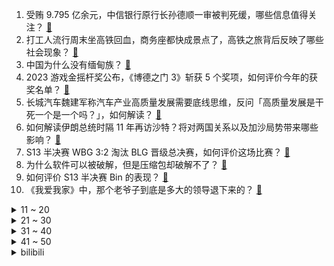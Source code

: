 1. 受贿 9.795 亿余元，中信银行原行长孙德顺一审被判死缓，哪些信息值得关注？ [:link:](https://www.zhihu.com/question/629732501)
2. 打工人流行周末坐高铁回血，商务座都快成景点了，高铁之旅背后反映了哪些社会现象？ [:link:](https://www.zhihu.com/question/629856631)
3. 中国为什么没有缅甸族？ [:link:](https://www.zhihu.com/question/345551289)
4. 2023 游戏金摇杆奖公布，《博德之门 3》斩获 5 个奖项，如何评价今年的获奖名单？ [:link:](https://www.zhihu.com/question/629834705)
5. 长城汽车魏建军称汽车产业高质量发展需要底线思维，反问「高质量发展是干死一个是一个吗？」，如何解读？ [:link:](https://www.zhihu.com/question/629833672)
6. 如何解读伊朗总统时隔 11 年再访沙特？将对两国关系以及加沙局势带来哪些影响？ [:link:](https://www.zhihu.com/question/629858271)
7. S13 半决赛 WBG 3:2 淘汰 BLG 晋级总决赛，如何评价这场比赛？ [:link:](https://www.zhihu.com/question/629853978)
8. 为什么软件可以被破解，但是压缩包却破解不了？ [:link:](https://www.zhihu.com/question/629163139)
9. 如何评价 S13 半决赛 Bin 的表现？ [:link:](https://www.zhihu.com/question/629869730)
10. 《我爱我家》中，那个老爷子到底是多大的领导退下来的？ [:link:](https://www.zhihu.com/question/50253581)
<details>
<summary>11 ~ 20</summary>

11. 巴勒斯坦总统表示「在全面政治协议下，巴权力机构愿承担加沙管理」，以目前局势看，该方案是否可行？ [:link:](https://www.zhihu.com/question/629857196)
12. 《宁安如梦》第 7-14 集拍得如何？有哪些值得关注的剧情点？ [:link:](https://www.zhihu.com/question/629462255)
13. 如何评价方程豹豹5正式发售价28～35万？ [:link:](https://www.zhihu.com/question/629638217)
14. 40岁（中年）还不油腻的男人长什么样？过着怎样的生活？ [:link:](https://www.zhihu.com/question/339005414)
15. 《明日方舟:终末地》今日开始技术测试，如何评价它的游戏表现? [:link:](https://www.zhihu.com/question/629725165)
16. 读书是不是最好的出路？ [:link:](https://www.zhihu.com/question/629871089)
17. 人到中年，如何让自己内心平静，情绪稳定？ [:link:](https://www.zhihu.com/question/629865370)
18. 跨专业考研学几门专业课，就可以读研究生，那本科学的那么多课程是用来干什么的？ [:link:](https://www.zhihu.com/question/629554076)
19. 如何看待电视剧《国色芳华》将由杨紫李现出演？ [:link:](https://www.zhihu.com/question/629808009)
20. 想到的第一句含有“人”字的古诗词有哪些？ [:link:](https://www.zhihu.com/question/629777798)
</details>
<details>
<summary>21 ~ 30</summary>

21. 买房时可以自带律师吗？ [:link:](https://www.zhihu.com/question/629701101)
22. 芙宁娜怎样以凡人身份继续呆在枫丹？ [:link:](https://www.zhihu.com/question/629665662)
23. 当你忍不住对孩子发火时，你希望另一半怎么做？ [:link:](https://www.zhihu.com/question/629215522)
24. S13 半决赛 BLG 不敌 WBG 止步四强，他们这场比赛输在哪？ [:link:](https://www.zhihu.com/question/629869691)
25. 机油两年换一次行吗？ [:link:](https://www.zhihu.com/question/392382186)
26. 因美国利率和赤字上升，穆迪将美国评级展望下调至「负面」，会带来哪些影响？ [:link:](https://www.zhihu.com/question/629830807)
27. 如何评价第四期《我可以47》？ [:link:](https://www.zhihu.com/question/629863067)
28. 若现实中哥布林真实存在其战斗力如何？ [:link:](https://www.zhihu.com/question/299258497)
29. 《惊奇队长 2》与前作《惊奇队长》相比，你觉得如何？ [:link:](https://www.zhihu.com/question/629577674)
30. 为什么动漫里面的衣服那么好看，现实中没有人设计成那种呢？ [:link:](https://www.zhihu.com/question/628634883)
</details>
<details>
<summary>31 ~ 40</summary>

31. 如何看待朱自清宁肯饿死也不吃美国救济粮呢？ [:link:](https://www.zhihu.com/question/354703472)
32. 万达商管委任中信里昂证券和摩根大通为整体协调人，瑞士信贷退出，哪些信息值得关注？ [:link:](https://www.zhihu.com/question/629768612)
33. 如何评价 S13 半决赛 TheShy 的表现？ [:link:](https://www.zhihu.com/question/629869769)
34. 《绝区零》版号过审，“圣遗物”系统是否会在新作“再利用”？你对新作的养成系统有哪些期待？ [:link:](https://www.zhihu.com/question/629412317)
35. 「国内唯一满级滑雪女教练在滑雪场不幸身亡」，具体事故原因是什么？哪些信息值得关注？ [:link:](https://www.zhihu.com/question/629699797)
36. 想到的第一句含有“水”字的古诗词有哪些？ [:link:](https://www.zhihu.com/question/629777462)
37. 世卫组织称「加沙地带每十分钟就有一名儿童丧命」，这种情况还将持续多久？冲突还会再加剧吗？ [:link:](https://www.zhihu.com/question/629859560)
38. 2023 年将成有史以来最热一年，厄尔尼诺至少持续至明年四月，葡萄酒产量将创 60 年新低，有何影响？ [:link:](https://www.zhihu.com/question/629730236)
39. 如何评价清华大学 2023 年本科生特等奖学金的15名候选人？ [:link:](https://www.zhihu.com/question/629753463)
40. 首届学生（青年）运动会大学生女子乙组100米栏，如何评价吴艳妮夺冠后表示「真抢跑了又怎么了嘛」？ [:link:](https://www.zhihu.com/question/629722287)
</details>
<details>
<summary>41 ~ 50</summary>

41. 如何评价张钧甯、阮经天主演的悬疑电影《追缉》？ [:link:](https://www.zhihu.com/question/629216904)
42. 如果买全套的二十四史，什么版本什么出版社比较好? [:link:](https://www.zhihu.com/question/381310316)
43. 23-24 赛季 NBA快船 126:144 独行侠，如何评价这场比赛？ [:link:](https://www.zhihu.com/question/629830903)
44. 金融监管总局「三定」方案，设局长 1 名副局长 4 名，司局级领导职数 114 名，哪些信息值得关注？ [:link:](https://www.zhihu.com/question/629768836)
45. 16 个城市取消土地限价，将如何影响楼市？哪些信息值得关注？ [:link:](https://www.zhihu.com/question/629833657)
46. 真正的释怀到底是什么？ [:link:](https://www.zhihu.com/question/625989866)
47. 厨房装修为什么现在都用集成灶，适合什么样的家庭？ [:link:](https://www.zhihu.com/question/572510109)
48. 如何看待《进击的巨人》动画版大结局？ [:link:](https://www.zhihu.com/question/629098961)
49. S13全球总决赛半决赛第一日，WBG对阵BLG，如何评价这场比赛？ [:link:](https://www.zhihu.com/question/629799425)
50. 如何理解苏德超教授说「“i人”遇到心理挑战，最好不要自己扛」？ [:link:](https://www.zhihu.com/question/629777956)
</details><details>
<summary>bilibili</summary>

</details>